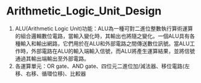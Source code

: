 # Arithmetic_Logic_Unit_Design
1. ALU(Arithmetic Logic Unit)功能：ALU為一種可對二進位整數執行算術運算的組合邏輯數位電路，當輸入變化時，其輸出也將隨之變化。一個ALU具有各種輸入和輸出網路，它們用於在ALU和外部電路之間傳送數位訊號。當ALU工作時，外部電路在ALU的輸入端輸入信號，而ALU將產生運算結果，並將信號通過其輸出端輸出至外部電路。
2. 各運算單元：OR gate、AND gate、四位元二進位加/減法器、移位電路(左移、右移、循環位移)、比較器
